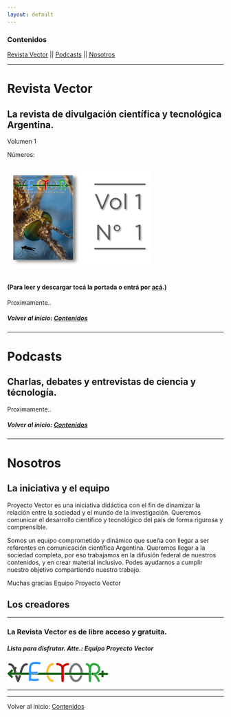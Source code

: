 ```yaml
---
layout: default
---
```

### Contenidos
[Revista Vector](#revista-vector)  ||  [Podcasts](#podcasts)  ||  [Nosotros](#nosotros)

---

# Revista Vector

## La revista de divulgación científica y tecnológica Argentina.

Volumen 1

Números:
###### [![V1N11](assets/img/portadas/V1N1.png)](https://drive.google.com/file/d/1rPdOwJV2BwTmLj3W-jcYHi2TNaSbEXGY/view?usp=sharing)
#### (Para leer y descargar tocá la portada o entrá por [acá](https://drive.google.com/file/d/1rPdOwJV2BwTmLj3W-jcYHi2TNaSbEXGY/view?usp=sharing).)

Proximamente..


##### Volver al inicio: [Contenidos](#contenidos)
---

# Podcasts

## Charlas, debates y entrevistas de ciencia y técnología.

Proximamente..


##### Volver al inicio: [Contenidos](#contenidos)
---
# Nosotros
## La iniciativa y el equipo

Proyecto Vector es una iniciativa didáctica con el fin de dinamizar la relación entre la sociedad y el mundo de la investigación. Queremos comunicar el desarrollo científico y tecnológico del país de forma rigurosa y comprensible. 

Somos un equipo comprometido y dinámico que sueña con llegar a ser referentes en comunicación científica Argentina. Queremos llegar a la sociedad completa, por eso trabajamos en la difusión federal de nuestros contenidos, y en crear material inclusivo. Podes ayudarnos a cumplir nuestro objetivo compartiendo nuestro trabajo. 

Muchas gracias
Equipo Proyecto Vector

## Los creadores


---
### La Revista Vector es de libre acceso y gratuita.
##### Lista para disfrutar. Atte.: Equipo Proyecto Vector
![VECTOR](thumbnail.png)



---
---
Volver al inicio: [Contenidos](#contenidos)
